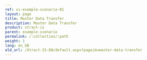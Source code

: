 ```yaml
---
ref: xi-example-scenario-01
layout: page
title: Master Data Transfer
description: Master Data Transfer
product: xtract-is
parent: example-scenario
permalink: /:collection/:path
weight: 1
lang: en_GB
old_url: /Xtract-IS-EN/default.aspx?pageid=master-data-transfer
---
```

